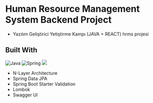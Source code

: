 # Human Resource Management System Backend Project
- Yazılım Geliştirici Yetiştirme Kampı (JAVA + REACT) hrms projesi
## Built With

![Java](https://img.shields.io/badge/java-%23ED8B00.svg?style=for-the-badge&logo=java&logoColor=white) ![Spring](https://img.shields.io/badge/spring-%236DB33F.svg?style=for-the-badge&logo=spring&logoColor=white) ![](https://img.shields.io/badge/PostgreSQL-316192?style=for-the-badge&logo=postgresql&logoColor=white)

- N-Layer Architecture
- Spring Data JPA
- Spring Boot Starter Validation
- Lombok
- Swagger UI
